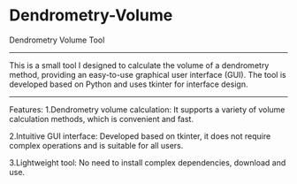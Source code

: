 # Dendrometry-Volume
Dendrometry Volume Tool
*******
This is a small tool I designed to calculate the volume of a dendrometry method, providing an easy-to-use graphical user interface (GUI). 
The tool is developed based on Python and uses tkinter for interface design.
*******
Features:
1.Dendrometry volume calculation: It supports a variety of volume calculation methods, which is convenient and fast.

2.Intuitive GUI interface: Developed based on tkinter, it does not require complex operations and is suitable for all users.

3.Lightweight tool: No need to install complex dependencies, download and use.
